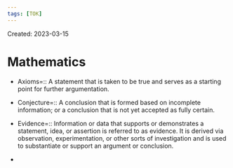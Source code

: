 ```yaml
---
tags: [TOK] 
---
```

Created: 2023-03-15

# Mathematics

- Axioms=:: A statement that is taken to be true and serves as a starting point for further argumentation.
<!--SR:!2023-05-03,11,150-->
- Conjecture=:: A conclusion that is formed based on incomplete information; or a conclusion that is not yet accepted as fully certain.
<!--SR:!2023-04-24,11,170-->
- Evidence=:: Information or data that supports or demonstrates a statement, idea, or assertion is referred to as evidence. It is derived via observation, experimentation, or other sorts of investigation and is used to substantiate or support an argument or conclusion.
<!--SR:!2023-04-25,11,170-->
- 
